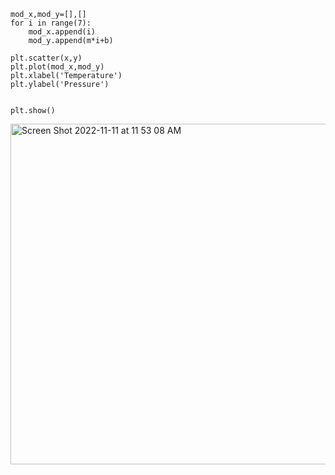 
```
mod_x,mod_y=[],[]
for i in range(7):
    mod_x.append(i)
    mod_y.append(m*i+b)

plt.scatter(x,y)
plt.plot(mod_x,mod_y)
plt.xlabel('Temperature')
plt.ylabel('Pressure')


plt.show()
```

<img width="545" alt="Screen Shot 2022-11-11 at 11 53 08 AM" src="https://user-images.githubusercontent.com/113817801/201252540-c28b1025-a38c-4a13-a830-5d2b817815c2.png">
